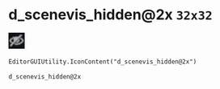 # d_scenevis_hidden@2x `32x32`
<img src="/img/d_scenevis_hidden.png" width=32 height=32>

``` CSharp
EditorGUIUtility.IconContent("d_scenevis_hidden@2x")
```
```
d_scenevis_hidden@2x
```

